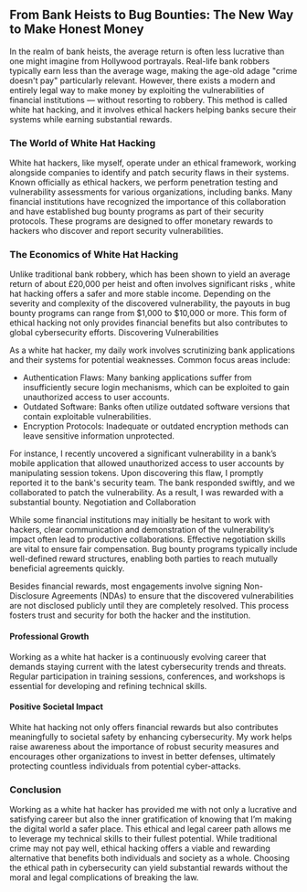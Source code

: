 ## From Bank Heists to Bug Bounties: The New Way to Make Honest Money

In the realm of bank heists, the average return is often less lucrative than one might imagine from Hollywood portrayals. Real-life bank robbers typically earn less than the average wage, making the age-old adage "crime doesn't pay" particularly relevant. However, there exists a modern and entirely legal way to make money by exploiting the vulnerabilities of financial institutions — without resorting to robbery. This method is called white hat hacking, and it involves ethical hackers helping banks secure their systems while earning substantial rewards.


### The World of White Hat Hacking

White hat hackers, like myself, operate under an ethical framework, working alongside companies to identify and patch security flaws in their systems. Known officially as ethical hackers, we perform penetration testing and vulnerability assessments for various organizations, including banks. Many financial institutions have recognized the importance of this collaboration and have established bug bounty programs as part of their security protocols. These programs are designed to offer monetary rewards to hackers who discover and report security vulnerabilities.


### The Economics of White Hat Hacking

Unlike traditional bank robbery, which has been shown to yield an average return of about £20,000 per heist and often involves significant risks , white hat hacking offers a safer and more stable income. Depending on the severity and complexity of the discovered vulnerability, the payouts in bug bounty programs can range from $1,000 to $10,000 or more. This form of ethical hacking not only provides financial benefits but also contributes to global cybersecurity efforts.
Discovering Vulnerabilities

As a white hat hacker, my daily work involves scrutinizing bank applications and their systems for potential weaknesses. Common focus areas include:

 -   Authentication Flaws: Many banking applications suffer from insufficiently secure login mechanisms, which can be exploited to gain unauthorized access to user accounts.
 -   Outdated Software: Banks often utilize outdated software versions that contain exploitable vulnerabilities.
 -   Encryption Protocols: Inadequate or outdated encryption methods can leave sensitive information unprotected.

For instance, I recently uncovered a significant vulnerability in a bank’s mobile application that allowed unauthorized access to user accounts by manipulating session tokens. Upon discovering this flaw, I promptly reported it to the bank's security team. The bank responded swiftly, and we collaborated to patch the vulnerability. As a result, I was rewarded with a substantial bounty.
Negotiation and Collaboration

While some financial institutions may initially be hesitant to work with hackers, clear communication and demonstration of the vulnerability’s impact often lead to productive collaborations. Effective negotiation skills are vital to ensure fair compensation. Bug bounty programs typically include well-defined reward structures, enabling both parties to reach mutually beneficial agreements quickly.

Besides financial rewards, most engagements involve signing Non-Disclosure Agreements (NDAs) to ensure that the discovered vulnerabilities are not disclosed publicly until they are completely resolved. This process fosters trust and security for both the hacker and the institution.

#### Professional Growth

Working as a white hat hacker is a continuously evolving career that demands staying current with the latest cybersecurity trends and threats. Regular participation in training sessions, conferences, and workshops is essential for developing and refining technical skills.

#### Positive Societal Impact

White hat hacking not only offers financial rewards but also contributes meaningfully to societal safety by enhancing cybersecurity. My work helps raise awareness about the importance of robust security measures and encourages other organizations to invest in better defenses, ultimately protecting countless individuals from potential cyber-attacks.


### Conclusion

Working as a white hat hacker has provided me with not only a lucrative and satisfying career but also the inner gratification of knowing that I’m making the digital world a safer place. This ethical and legal career path allows me to leverage my technical skills to their fullest potential. While traditional crime may not pay well, ethical hacking offers a viable and rewarding alternative that benefits both individuals and society as a whole. Choosing the ethical path in cybersecurity can yield substantial rewards without the moral and legal complications of breaking the law.

